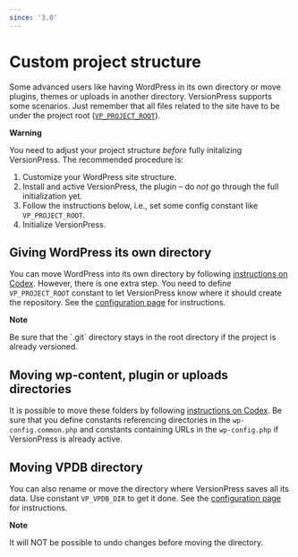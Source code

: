 ```yaml
---
since: '3.0'
---
```


# Custom project structure

Some advanced users like having WordPress in its own directory or move plugins, themes or uploads in another directory. VersionPress supports some scenarios. Just remember that all files related to the site have to be under the project root ([`VP_PROJECT_ROOT`](../getting-started/configuration#vp_project_root)).

<div class="warning">
  <p><strong>Warning</strong></p>
  <p>You need to adjust your project structure <em>before</em> fully initalizing VersionPress. The recommended procedure is:</p>
  <ol>
    <li>Customize your WordPress site structure.</li>
    <li>Install and active VersionPress, the plugin – do <em>not</em> go through the full initialization yet.</li>
    <li>Follow the instructions below, i.e., set some config constant like <code>VP_PROJECT_ROOT</code>.</li>
    <li>Initialize VersionPress.</li>
  </ol>
</div>

## Giving WordPress its own directory

You can move WordPress into its own directory by following [instructions on Codex](https://codex.wordpress.org/Giving_WordPress_Its_Own_Directory). However, there is one extra step. You need to define `VP_PROJECT_ROOT` constant to let VersionPress know where it should create the repository. See the [configuration page](../getting-started/configuration#vp_project_root) for instructions.

<div class="note">
  <p><strong>Note</strong></p>
  <p>Be sure that the `.git` directory stays in the root directory if the project is already versioned.</p>
</div>

## Moving wp-content, plugin or uploads directories

It is possible to move these folders by following [instructions on Codex](https://codex.wordpress.org/Editing_wp-config.php#Moving_wp-content_folder). Be sure that you define constants referencing directories in the `wp-config.common.php` and constants containing URLs in the `wp-config.php` if VersionPress is already active.

## Moving VPDB directory

You can also rename or move the directory where VersionPress saves all its data. Use constant `VP_VPDB_DIR` to get it done. See the [configuration page](../getting-started/configuration#vp_vpdb_dir) for instructions.

<div class="note">
  <p><strong>Note</strong></p>
  <p>It will NOT be possible to undo changes before moving the directory.</p>
</div>
